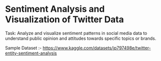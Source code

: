 # Sentiment Analysis and Visualization of Twitter Data
Task: Analyze and visualize sentiment patterns in social media data to understand public opinion and attitudes towards specific topics or brands.

Sample Dataset :- https://www.kaggle.com/datasets/jp797498e/twitter-entity-sentiment-analysis
